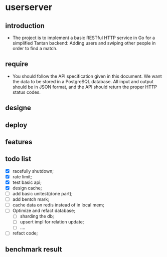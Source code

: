 # userserver
## introduction
- The project is to implement a basic RESTful HTTP service in Go for a simplified Tantan backend: Adding users and swiping other people in order to find a match.
## require
- You should follow the API specification given in this document. We want the data to be stored in a PostgreSQL database. All input and output should be in JSON format, and the API should return the proper HTTP status codes.
## designe

## deploy 

## features

## todo list
- [x] racefully shutdown;
- [x] rate limit;
- [x] test basic api;
- [x] design cache;
- [ ] add basic unitest(done part);
- [ ] add bentch mark;
- [ ] cache data on redis instead of in local mem;
- [ ] Optimize and refact database;
    - [ ] sharding the db;
    - [ ] upsert impl for relation update;
    - [ ] ....
- [ ] refact code;

## benchmark result
